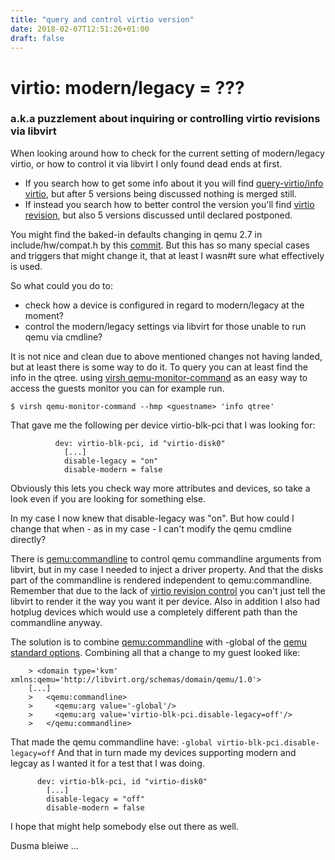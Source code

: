 ```yaml
---
title: "query and control virtio version"
date: 2018-02-07T12:51:26+01:00
draft: false
---
```


# virtio: modern/legacy = ??? #
### a.k.a puzzlement about inquiring or controlling virtio revisions via libvirt ###

When looking around how to check for the current setting of modern/legacy virtio,
or how to control it via libvirt I only found dead ends at first.

 * If you search how to get some info about it you will find [query-virtio/info virtio][1], but after 5 versions being discussed nothing is merged still.
 * If instead you search how to better control the version you'll find [virtio revision][2], but also 5 versions discussed until declared postponed.

You might find the baked-in defaults changing in qemu 2.7 in include/hw/compat.h by this [commit][3].
But this has so many special cases and triggers that might change it, that at least I wasn#t sure what effectively is used.

So what could you do to:

 * check how a device is configured in regard to modern/legacy at the moment?
 * control the modern/legacy settings via libvirt for those unable to run qemu via cmdline?

It is not nice and clean due to above mentioned changes not having landed, but at least there is some way to do it.
To query you can at least find the info in the qtree.
using [virsh qemu-monitor-command][4] as an easy way to access the guests monitor you can for example run.

`$ virsh qemu-monitor-command --hmp <guestname> 'info qtree'`

That gave me the following per device virtio-blk-pci that I was looking for:

```
          dev: virtio-blk-pci, id "virtio-disk0"
            [...]
            disable-legacy = "on"
            disable-modern = false
```

Obviously this lets you check way more attributes and devices, so take a look even if you are looking for something else.

In my case I now knew that disable-legacy was "on".
But how could I change that when - as in my case - I can't modify the qemu cmdline directly?

There is [qemu:commandline][5] to control qemu commandline arguments from libvirt, but in my case I needed to inject a driver property.
And that the disks part of the commandline is rendered independent to qemu:commandline.
Remember that due to the lack of [virtio revision control][2] you can't just tell the libvirt to render it the way you want it per device.
Also in addition I also had hotplug devices which would use a completely different path than the commandline anyway.

The solution is to combine [qemu:commandline][5] with -global of the [qemu standard options][6].
Combining all that a change to my guest looked like:

```
    > <domain type='kvm' xmlns:qemu='http://libvirt.org/schemas/domain/qemu/1.0'>
    [...]
    >   <qemu:commandline>
    >     <qemu:arg value='-global'/>
    >     <qemu:arg value='virtio-blk-pci.disable-legacy=off'/>
    >   </qemu:commandline>
```

That made the qemu commandline have: `-global virtio-blk-pci.disable-legacy=off`
And that in turn made my devices supporting modern and legcay as I wanted it for a test that I was doing.

          dev: virtio-blk-pci, id "virtio-disk0"
            [...]
            disable-legacy = "off"
            disable-modern = false

I hope that might help somebody else out there as well.

Dusma bleiwe ...

[1]: https://lists.gnu.org/archive/html/qemu-devel/2017-10/msg00393.html
[2]: https://www.redhat.com/archives/libvir-list/2016-September/msg00227.html
[3]: https://git.qemu.org/?p=qemu.git;a=commit;h=9a4c0e220d8a4f82b5665d0ee95ef94d8e1509d5
[4]: http://blog.vmsplice.net/2011/03/how-to-access-qemu-monitor-through.html
[5]: https://libvirt.org/drvqemu.html#qemucommand
[6]: https://qemu.weilnetz.de/doc/qemu-doc.html#Standard-options

